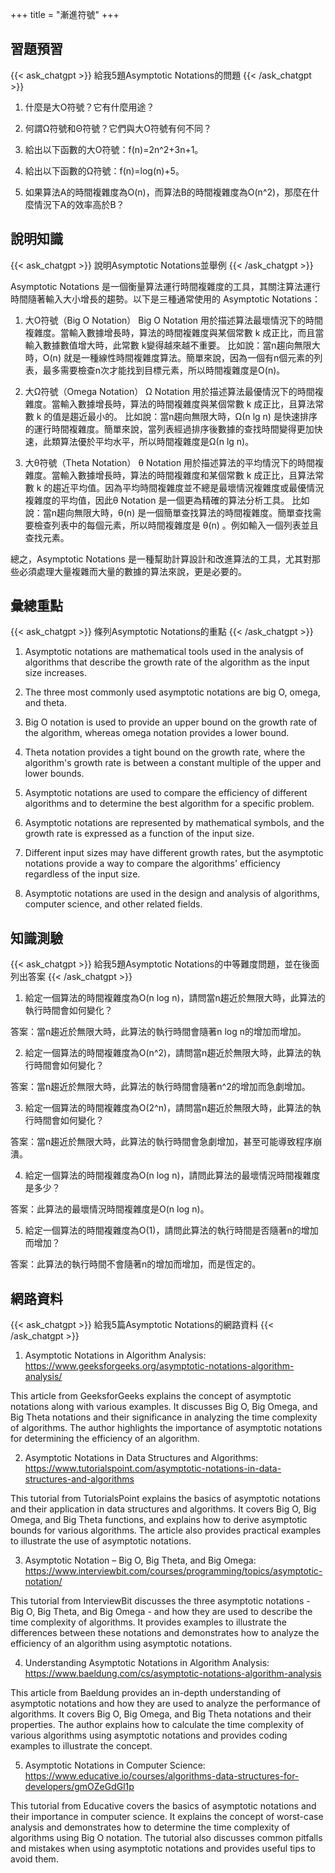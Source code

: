+++
title = "漸進符號"
+++
## 習題預習
{{< ask_chatgpt >}}
給我5題Asymptotic Notations的問題
{{< /ask_chatgpt >}}



1. 什麼是大O符號？它有什麼用途？

2. 何謂Ω符號和Θ符號？它們與大O符號有何不同？

3. 給出以下函數的大O符號：f(n)=2n^2+3n+1。

4. 給出以下函數的Ω符號：f(n)=log(n)+5。

5. 如果算法A的時間複雜度為O(n)，而算法B的時間複雜度為O(n^2)，那麼在什麼情況下A的效率高於B？   

## 說明知識
{{< ask_chatgpt >}}
說明Asymptotic Notations並舉例
{{< /ask_chatgpt >}}



Asymptotic Notations 是一個衡量算法運行時間複雜度的工具，其關注算法運行時間隨著輸入大小增長的趨勢。以下是三種通常使用的 Asymptotic Notations：

1. 大O符號（Big O Notation）
Big O Notation 用於描述算法最壞情況下的時間複雜度。當輸入數據增長時，算法的時間複雜度與某個常數 k 成正比，而且當輸入數據數值增大時，此常數 k變得越來越不重要。
比如說：當n趨向無限大時，O(n) 就是一種線性時間複雜度算法。簡單來說，因為一個有n個元素的列表，最多需要檢查n次才能找到目標元素，所以時間複雜度是O(n)。

2. 大Ω符號（Omega Notation）
Ω Notation 用於描述算法最優情況下的時間複雜度。當輸入數據增長時，算法的時間複雜度與某個常數 k 成正比，且算法常數 k 的值是趨近最小的。
比如說：當n趨向無限大時，Ω(n lg n) 是快速排序的運行時間複雜度。簡單來說，當列表經過排序後數據的查找時間變得更加快速，此類算法優於平均水平，所以時間複雜度是Ω(n lg n)。

3. 大θ符號（Theta Notation）
θ Notation 用於描述算法的平均情況下的時間複雜度。當輸入數據增長時，算法的時間複雜度和某個常數 k 成正比，且算法常數 k 的趨近平均值。因為平均時間複雜度並不總是最壞情況複雜度或最優情況複雜度的平均值，因此θ Notation 是一個更為精確的算法分析工具。
比如說：當n趨向無限大時，θ(n) 是一個簡單查找算法的時間複雜度。簡單查找需要檢查列表中的每個元素，所以時間複雜度是 θ(n) 。例如輸入一個列表並且查找元素。

總之，Asymptotic Notations 是一種幫助計算設計和改進算法的工具，尤其對那些必須處理大量複雜而大量的數據的算法來說，更是必要的。   

## 彙總重點
{{< ask_chatgpt >}}
條列Asymptotic Notations的重點
{{< /ask_chatgpt >}}



1. Asymptotic notations are mathematical tools used in the analysis of algorithms that describe the growth rate of the algorithm as the input size increases.

2. The three most commonly used asymptotic notations are big O, omega, and theta.

3. Big O notation is used to provide an upper bound on the growth rate of the algorithm, whereas omega notation provides a lower bound.

4. Theta notation provides a tight bound on the growth rate, where the algorithm's growth rate is between a constant multiple of the upper and lower bounds.

5. Asymptotic notations are used to compare the efficiency of different algorithms and to determine the best algorithm for a specific problem.

6. Asymptotic notations are represented by mathematical symbols, and the growth rate is expressed as a function of the input size.

7. Different input sizes may have different growth rates, but the asymptotic notations provide a way to compare the algorithms' efficiency regardless of the input size.

8. Asymptotic notations are used in the design and analysis of algorithms, computer science, and other related fields.   

## 知識測驗
{{< ask_chatgpt >}}
給我5題Asymptotic Notations的中等難度問題，並在後面列出答案
{{< /ask_chatgpt >}}



1. 給定一個算法的時間複雜度為O(n log n)，請問當n趨近於無限大時，此算法的執行時間會如何變化？

答案：當n趨近於無限大時，此算法的執行時間會隨著n log n的增加而增加。

2. 給定一個算法的時間複雜度為O(n^2)，請問當n趨近於無限大時，此算法的執行時間會如何變化？

答案：當n趨近於無限大時，此算法的執行時間會隨著n^2的增加而急劇增加。

3. 給定一個算法的時間複雜度為O(2^n)，請問當n趨近於無限大時，此算法的執行時間會如何變化？

答案：當n趨近於無限大時，此算法的執行時間會急劇增加，甚至可能導致程序崩潰。

4. 給定一個算法的時間複雜度為O(n log n)，請問此算法的最壞情況時間複雜度是多少？

答案：此算法的最壞情況時間複雜度是O(n log n)。

5. 給定一個算法的時間複雜度為O(1)，請問此算法的執行時間是否隨著n的增加而增加？

答案：此算法的執行時間不會隨著n的增加而增加，而是恆定的。   

## 網路資料
{{< ask_chatgpt >}}
給我5篇Asymptotic Notations的網路資料
{{< /ask_chatgpt >}}



1. Asymptotic Notations in Algorithm Analysis:
https://www.geeksforgeeks.org/asymptotic-notations-algorithm-analysis/

This article from GeeksforGeeks explains the concept of asymptotic notations along with various examples. It discusses Big O, Big Omega, and Big Theta notations and their significance in analyzing the time complexity of algorithms. The author highlights the importance of asymptotic notations for determining the efficiency of an algorithm.

2. Asymptotic Notations in Data Structures and Algorithms:
https://www.tutorialspoint.com/asymptotic-notations-in-data-structures-and-algorithms

This tutorial from TutorialsPoint explains the basics of asymptotic notations and their application in data structures and algorithms. It covers Big O, Big Omega, and Big Theta functions, and explains how to derive asymptotic bounds for various algorithms. The article also provides practical examples to illustrate the use of asymptotic notations.

3. Asymptotic Notation – Big O, Big Theta, and Big Omega:
https://www.interviewbit.com/courses/programming/topics/asymptotic-notation/

This tutorial from InterviewBit discusses the three asymptotic notations - Big O, Big Theta, and Big Omega - and how they are used to describe the time complexity of algorithms. It provides examples to illustrate the differences between these notations and demonstrates how to analyze the efficiency of an algorithm using asymptotic notations.

4. Understanding Asymptotic Notations in Algorithm Analysis:
https://www.baeldung.com/cs/asymptotic-notations-algorithm-analysis

This article from Baeldung provides an in-depth understanding of asymptotic notations and how they are used to analyze the performance of algorithms. It covers Big O, Big Omega, and Big Theta notations and their properties. The author explains how to calculate the time complexity of various algorithms using asymptotic notations and provides coding examples to illustrate the concept.

5. Asymptotic Notations in Computer Science:
https://www.educative.io/courses/algorithms-data-structures-for-developers/gmOZeGdGl1p

This tutorial from Educative covers the basics of asymptotic notations and their importance in computer science. It explains the concept of worst-case analysis and demonstrates how to determine the time complexity of algorithms using Big O notation. The tutorial also discusses common pitfalls and mistakes when using asymptotic notations and provides useful tips to avoid them.   

